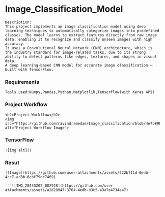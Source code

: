 # Image_Classification_Model
``` shell
Description:
This project implements an image classification model using deep learning techniques to automatically categorize images into predefined classes. The model learns to extract features directly from raw image data, enabling it to recognize and classify unseen images with high accuracy.
It uses a Convolutional Neural Network (CNN) architecture, which is the industry standard for image-related tasks, due to its strong ability to detect patterns like edges, textures, and shapes in visual data.
A deep learning-based CNN model for accurate image classification — built with TensorFlow.
```
### Requirements 
``` shell
Tools used:Numpy,Pandas,Python,Matplotlib,Tensorflow(with Keras API)
```
### Project Workflow
``` shell
<h2>Project Workflow</h2>
<img src="https://github.com/ravindramedam/Image_classification/blob/4e7b898603f6c2cbe61a3f45cf46598057e4327c/tensorflow.png" alt="Project Workflow Image">
```
### TensorFlow
``` shell
![img alt]()
```
### Resut
``` shell
![Image](https://github.com/user-attachments/assets/222b711d-0edb-4cc7-ad8b-6cbf79dc7469)

```![IMG_20230202_082928](https://github.com/user-attachments/assets/a2d28047-3764-4edb-b3c5-43a7e4734a47)


